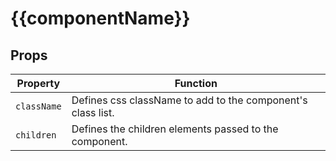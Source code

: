 # {{componentName}}

## Props

Property | Function
--- | ---
`className` | Defines css className to add to the component's class list.
`children` | Defines the children elements passed to the component.